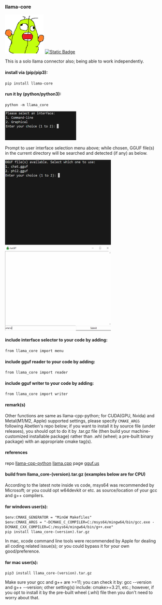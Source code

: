 ### llama-core
[<img src="https://raw.githubusercontent.com/calcuis/llama-core/master/lime.gif" width="128" height="128">](https://github.com/calcuis/llama-core)
[![Static Badge](https://img.shields.io/badge/core-0.3.3-lime?logo=github)](https://github.com/calcuis/llama-core/releases)

This is a solo llama connector also; being able to work independently.

#### install via (pip/pip3):
```
pip install llama-core
```
#### run it by (python/python3):
```
python -m llama_core
```

[<img src="https://raw.githubusercontent.com/calcuis/llama-core/master/demo.png" width="235" height="95">](https://github.com/calcuis/llama-core/blob/main/demo.png)

Prompt to user interface selection menu above; while chosen, GGUF file(s) in the current directory will be searched and detected (if any) as below.

[<img src="https://raw.githubusercontent.com/calcuis/chatgpt-model-selector/master/demo.gif" width="350" height="280">](https://github.com/calcuis/chatgpt-model-selector/blob/main/demo.gif)
[<img src="https://raw.githubusercontent.com/calcuis/chatgpt-model-selector/master/demo1.gif" width="350" height="280">](https://github.com/calcuis/chatgpt-model-selector/blob/main/demo1.gif)

#### include interface selector to your code by adding:
```
from llama_core import menu
```
#### include gguf reader to your code by adding:
```
from llama_core import reader
```
#### include gguf writer to your code by adding:
```
from llama_core import writer
```

#### remark(s)
Other functions are same as llama-cpp-python; for CUDA(GPU, Nvida) and Metal(M1/M2, Apple) supported settings, please specify `CMAKE_ARGS` following Abetlen's repo below; if you want to install it by source file (under releases), you should opt to do it by .tar.gz file (then build your machine-customized installable package) rather than .whl (wheel; a pre-built binary package) with an appropriate cmake tag(s).
#### references
repo [llama-cpp-python](https://github.com/abetlen/llama-cpp-python)
[llama.cpp](https://github.com/ggerganov/llama.cpp)
page [gguf.us](https://gguf.us)
#### build from llama_core-(version).tar.gz (examples below are for CPU)
According to the latest note inside vs code, msys64 was recommended by Microsoft; or you could opt w64devkit or etc. as source/location of your gcc and g++ compilers.
#### for windows user(s):
```
$env:CMAKE_GENERATOR = "MinGW Makefiles"
$env:CMAKE_ARGS = "-DCMAKE_C_COMPILER=C:/msys64/mingw64/bin/gcc.exe -DCMAKE_CXX_COMPILER=C:/msys64/mingw64/bin/g++.exe"
pip install llama_core-(version).tar.gz
```
In mac, xcode command line tools were recommended by Apple for dealing all coding related issue(s); or you could bypass it for your own good/preference.
#### for mac user(s):
```
pip3 install llama_core-(version).tar.gz
```
Make sure your gcc and g++ are >=11; you can check it by: gcc --version and g++ --version; other setting(s) include: cmake>=3.21, etc.; however, if you opt to install it by the pre-built wheel (.whl) file then you don't need to worry about that.